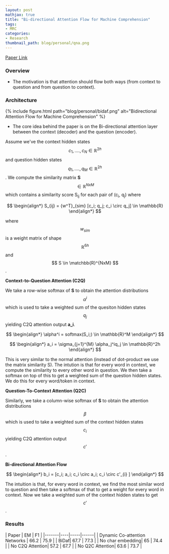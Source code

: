 ```yaml
---
layout: post
mathjax: true
title: "Bi-directional Attention Flow for Machine Comprehension"
tags:
- MRC
categories:
- Research
thumbnail_path: blog/personal/qna.png
---
```


[Paper Link](https://arxiv.org/pdf/1611.01603.pdf)

### Overview

- The motivation is that attention should flow both ways (from context to question and from question to context).

### Architecture

{% include figure.html path="blog/personal/bidaf.png" alt="Bidirectional Attention Flow for Machine Comprehension" %}

- The core idea behind the paper is on the Bi-directional attention layer between the context (decoder) and the question (encoder). 

Assume we've the context hidden states $$ c_1,....,c_N \in \mathbb{R}^{2h} $$ and question hidden states $$ q_1,....,q_M \in \mathbb{R}^{2h} $$. We compute the similarity matrix **S** $$ \in \mathbb{R}^{NxM} $$ which contains a similarity score S<sub>ij</sub> for each pair of (c<sub>i</sub>, q<sub>j</sub>) where 

$$
\begin{align*}
 	S_{ij} = {w^T}_{sim} [c_i; q_j; c_i \circ q_j] \in \mathbb{R}
\end{align*}
$$

where $$ w_{sim} $$ is a weight matrix of shape $$ \mathbb{R}^{6h} $$ and $$ S \in \matchbb{R}^{NxM} $$. 

**Context-to-Question Attention (C2Q)**

We take a row-wise softmax of **S** to obtain the attention distributions $$ \alpha^i $$ which is used to take a weighted sum of the quesiton hidden states $$ q_j $$ yielding C2Q attention output **a_i**.

$$
\begin{align*}
 	\alpha^i = softmax(S_i;) \in \mathbb{R}^M
\end{align*}
$$

$$
\begin{align*}
 	a_i = \sigma_{j=1}^{M} \alpha_j^iq_j \in \mathbb{R}^2h
\end{align*}
$$

This is very similar to the normal attention (instead of dot-product we use the matrix similarity S). The intution is that for every word in context, we compute the similarity to every other word in question. We then take a softmax on top of this to get a weighted sum of the question hidden states. We do this for every word/token in context.

**Question-To-Context Attention (Q2C)**

Similarly, we take a column-wise softmax of **S** to obtain the attention distributions $$ \beta $$ which is used to take a weighted sum of the context hidden states $$ c_i $$ yielding C2Q attention output $$ c' $$.

**Bi-directional Attention Flow**

$$
\begin{align*}
 	b_i = [c_i; a_i; c_i \circ a_i; c_i \circ c'_{i} ]
\end{align*}
$$

The intuition is that, for every word in context, we find the most similar word to question and then take a softmax of that to get a weight for every word in context. Now we take a weighted sum of the context hidden states to get $$ c' $$.


### Results

| Paper | EM | F1 |
|-------|----|-----|------|
| Dynamic Co-attention Networks | 66.2 | 75.9 |
| BiDaf| 67.7 | 77.3 |
| No char embedding| 65 | 74.4 |
| No C2Q Attention| 57.2 | 67.7 |
| No Q2C Attention| 63.6 | 73.7 |